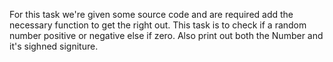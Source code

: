 For this task we're given some source code and are required add the necessary function to get the right out.
This task is to check if a random number positive or negative else if zero. Also print out both the Number and it's sighned signiture.

